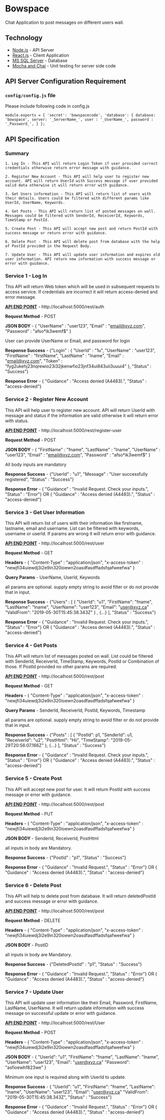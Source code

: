 # Bowspace

Chat Application to post messages on different users wall.

## Technology

- [Node.js](server.js) - API Server
- [React.js](client) - Client Application
- [MS SQL Server](data) - Database
- [Mocha and Chai](test) - Unit testing for server side code

## API Server Configuration Requirement

### `config/config.js` file

Please include following code in config.js

`module.exports = {
    'secret': 'bowspacecode',
    'database': {
        database: 'bowspace',
        server: '_ServerName_',
        user : '_UserName_',
        password : '_Password_',
    }
};`

## API Specification

### Summary

    1. Log In - This API will return Login Token if user provided correct credentials otherwise return error message with guidance.

    2. Register New Account - This API will help user to register new account. API will return UserId with Success message if user provided valid data otherwise it will return error with guidance.

    3. Get Users information - This API will return list of users with their details. Users could be filtered with different params like UserId, UserName, Keywords.

    4. Get Posts - This API will return list of posted messages on wall. Messages could be filtered with SenderId, ReceiverId, Keywords, TimeStamp or PostId.

    5. Create Post - This API will accept new post and return PostId with success message or return error with guidance.

    6. Delete Post - This API will delete post from database with the help of PostId provided in the Request Body.

    7. Update User - This API will update user information and expires old user information. API return new information with success message or error with guidance.

### Service 1 - Log In

This API will return Web token which will be used in subsequent requests to access service. If credentials are incorrect it will return access-denied and error message.

**[API END POINT](routes/auth.js)** - http://localhost:5000/rest/auth

**Request Method** - POST

**JSON BODY** - { "UserName" : "user123", "Email" : "email@xyz.com", "Password" : "afso*ik3wemf$"  }

User can provide UserName or Email, and password for login

**Response Success** - {"Login" : { "UserId" : "1u", "UserName" : "user123", "FirstName" : "firstName", "LastName" : "lname", "Email" : "email@xyz.com", "Token" : "fyg2ukehj23nqrewio23i32jkenwfio23jnf34ui843uii3uuui4" }, "Status" : "Success"}

**Response Error** - { "Guidance" : "Access denied (A4483).", "Status" : "access-denied"}

### Service 2 - Register New Account

This API will help user to register new account. API will return UserId with message and status if the information are valid otherwise it will return error with status.

**[API END POINT](routes/user.js)** - http://localhost:5000/rest/register-user

**Request Method** - POST

**JSON BODY** - { "FirstName" : "fname", "LastName" : "lname", "UserName" : "user123", "Email" : "email@xyz.com", "Password" : "afso*ik3wemf$"  }

All body inputs are mandatory

**Response Success** - {"UserId" : "u1", "Message" : "User successfully registered",  "Status" : "Success"}

**Response Error** - { "Guidance" : "Invalid Request. Check your inputs.", "Status" : "Error"} OR { "Guidance" : "Access denied (A4483).", "Status" : "access-denied"}

### Service 3 - Get User Information

This API will return list of users with their information like firstname, lastname, email and username. List can be filtered with keywords, username or userId. If params are wrong it will return error with guidance.

**[API END POINT](routes/user.js)** - http://localhost:5000/rest/user

**Request Method** - GET

**Headers** - { "Content-Type" : "application/json", "x-access-token" : "newjfi34uiewdj3i2e9in320ioewn2oasdfasdffadsfqafweefwa" }

**Query Params** - UserName, UserId, Keywords

all params are optional. supply empty string to avoid filter or do not provide that in input.

**Response Success** - {"Users" : [ { "UserId": "u1", "FirstName": "fname",  "LastName": "lname", "UserName": "user123", "Email": "user@xyz.ca" "ValidFrom": "2019-05-30T15:45:38.343Z" } , {...} ],  "Status" : "Success"}

**Response Error** - { "Guidance" : "Invalid Request. Check your inputs.", "Status" : "Error"} OR { "Guidance" : "Access denied (A4483).", "Status" : "access-denied"}

### Service 4 - Get Posts

This API will return list of messages posted on wall. List could be filtered with SenderId, ReceiverId, TimeStamp, Keywords, PostId or Combination of those. If PostId provided no other params are required.

**[API END POINT](routes/post.js)** - http://localhost:5000/rest/post

**Request Method** - GET

**Headers** - { "Content-Type" : "application/json", "x-access-token" : "newjfi34uiewdj3i2e9in320ioewn2oasdfasdffadsfqafweefwa" }

**Query Params** - SenderId, ReceiverId, PostId, Keywords, Timestamp

all params are optional. supply empty string to avoid filter or do not provide that in input.

**Response Success** - {"Posts" : [ { "PostId": p1, "SenderId": u1, "ReceiverId": "u2", "PostHtml": "Hii", "TimeStamp": "2019-05-29T20:56:07.166Z" }, {...} ],  "Status" : "Success"}

**Response Error** - { "Guidance" : "Invalid Request. Check your inputs.", "Status" : "Error"} OR { "Guidance" : "Access denied (A4483).", "Status" : "access-denied"}

### Service 5 - Create Post

This API will accept new post for user. It will return PostId with success message or error with guidance.

**[API END POINT](routes/post.js)** - http://localhost:5000/rest/post

**Request Method** - PUT

**Headers** - { "Content-Type" : "application/json", "x-access-token" : "newjfi34uiewdj3i2e9in320ioewn2oasdfasdffadsfqafweefwa" }

**JSON BODY** - SenderId, ReceiverId, PostHtml

all inputs in body are Mandatory.

**Response Success** - {"PostId" : "p1",  "Status" : "Success"}

**Response Error** - { "Guidance" : "Invalid Request.", "Status" : "Error"} OR { "Guidance" : "Access denied (A4483).", "Status" : "access-denied"}

### Service 6 - Delete Post

This API will help to delete post from database. It will return deletedPostId and success message or error with guidance.

**[API END POINT](routes/post.js)** - http://localhost:5000/rest/post

**Request Method** - DELETE

**Headers** - { "Content-Type" : "application/json", "x-access-token" : "newjfi34uiewdj3i2e9in320ioewn2oasdfasdffadsfqafweefwa" }

**JSON BODY** - PostID

all inputs in body are Mandatory.

**Response Success** - {"DeletedPostId" : "p1",  "Status" : "Success"}

**Response Error** - { "Guidance" : "Invalid Request.", "Status" : "Error"} OR { "Guidance" : "Access denied (A4483).", "Status" : "access-denied"}

### Service 7 - Update User

This API will update user information like their Email, Password, FirstName, LastName, UserName. It will return update information with success message on successful update or error with guidance.

**[API END POINT](routes/user.js)** - http://localhost:5000/rest/User

**Request Method** - POST

**Headers** - { "Content-Type" : "application/json", "x-access-token" : "newjfi34uiewdj3i2e9in320ioewn2oasdfasdffadsfqafweefwa" }

**JSON BODY** - { "UserId": "u1", "FirstName": "fname",  "LastName": "lname", "UserName": "user123", "Email": "user@xyz.ca" "Password": "asfioewhf823we" }

Minimum one input is required along with UserId to update.

**Response Success** - { "UserId": "u1", "FirstName": "fname",  "LastName": "lname", "UserName": "user123", "Email": "user@xyz.ca" "ValidFrom": "2019-05-30T15:45:38.343Z",  "Status" : "Success"}

**Response Error** - { "Guidance" : "Invalid Request.", "Status" : "Error"} OR { "Guidance" : "Access denied (A4483).", "Status" : "access-denied"}